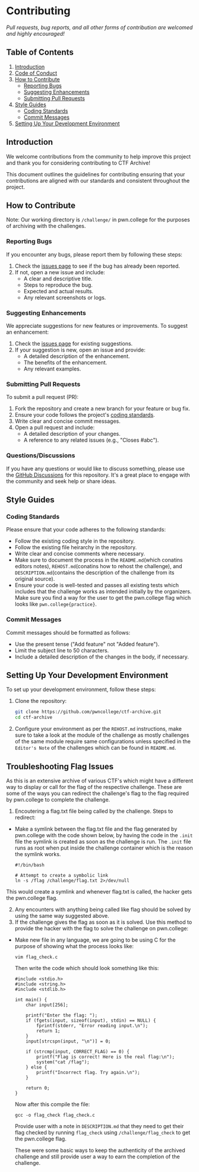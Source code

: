 # Contributing
*Pull requests, bug reports, and all other forms of contribution are welcomed and highly encouraged!*

## Table of Contents
1. [Introduction](#introduction)
2. [Code of Conduct](#code-of-conduct)
3. [How to Contribute](#how-to-contribute)
   - [Reporting Bugs](#reporting-bugs)
   - [Suggesting Enhancements](#suggesting-enhancements)
   - [Submitting Pull Requests](#submitting-pull-requests)
4. [Style Guides](#style-guides)
   - [Coding Standards](#coding-standards)
   - [Commit Messages](#commit-messages)
5. [Setting Up Your Development Environment](#setting-up-your-development-environment)

## Introduction
We welcome contributions from the community to help improve this project and thank you for considering contributing to CTF Archive! 

This document outlines the guidelines for contributing ensuring that your contributions are aligned with our standards and consistent throughout the project.

## How to Contribute
Note: Our working directory is `/challenge/` in pwn.college for the purposes of archiving with the challenges.

### Reporting Bugs
If you encounter any bugs, please report them by following these steps:
1. Check the [issues page](https://github.com/pwncollege/ctf-archive/issues) to see if the bug has already been reported.
2. If not, open a new issue and include:
   - A clear and descriptive title.
   - Steps to reproduce the bug.
   - Expected and actual results.
   - Any relevant screenshots or logs.

### Suggesting Enhancements
We appreciate suggestions for new features or improvements. To suggest an enhancement:
1. Check the [issues page](https://github.com/pwncollege/ctf-archive/issues) for existing suggestions.
2. If your suggestion is new, open an issue and provide:
   - A detailed description of the enhancement.
   - The benefits of the enhancement.
   - Any relevant examples.

### Submitting Pull Requests
To submit a pull request (PR):
1. Fork the repository and create a new branch for your feature or bug fix.
2. Ensure your code follows the project's [coding standards](#coding-standards).
3. Write clear and concise commit messages.
4. Open a pull request and include:
   - A detailed description of your changes.
   - A reference to any related issues (e.g., "Closes #abc").

### Questions/Discussions
If you have any questions or would like to discuss something, please use the [GitHub Discussions](https://github.com/pwncollege/ctf-archive/discussions) for this repository. It's a great place to engage with the community and seek help or share ideas.

## Style Guides

### Coding Standards
Please ensure that your code adheres to the following standards:
- Follow the existing coding style in the repository.
- Follow the existing file heirarchy in the repository.
- Write clear and concise comments where necessary.
- Make sure to document the process in the `README.md`(which conatins editors notes), `REHOST.md`(conatins how to rehost the challenge), and `DESCRIPTION.md`(contains the description of the challenge from its original source).
- Ensure your code is well-tested and passes all existing tests which includes that the challenge works as intended initially by the organizers. Make sure you find a way for the user to get the pwn.college flag which looks like `pwn.college{practice}`.

### Commit Messages
Commit messages should be formatted as follows:
- Use the present tense ("Add feature" not "Added feature").
- Limit the subject line to 50 characters.
- Include a detailed description of the changes in the body, if necessary.

## Setting Up Your Development Environment
To set up your development environment, follow these steps:
1. Clone the repository:
   ```bash
   git clone https://github.com/pwncollege/ctf-archive.git
   cd ctf-archive
   ```
2. Configure your environment as per the `REHOST.md` instructions, make sure to take a look at the module of the challenge as mostly challenges of the same module require same configurations unless specified in the `Editor's Note` of the challenges which can be found in `README.md`.

## Troubleshooting Flag Issues
As this is an extensive archive of various CTF's which might have a different way to display or call for the flag of the respective challenge. These are some of the ways you can redirect the challenge's flag to the flag required by pwn.college to complete the challenge.

1. Encoutering a flag.txt file being called by the challenge. Steps to redirect:
- Make a symlink between the flag.txt file and the flag generated by pwn.college with the code shown below, by having the code in the `.init` file the symlink is created as soon as the challenge is run. The `.init` file runs as root when put inside the challenge container which is the reason the symlink works.
    ```
    #!/bin/bash

    # Attempt to create a symbolic link
    ln -s /flag /challenge/flag.txt 2>/dev/null
    ```
This would create a symlink and whenever flag.txt is called, the hacker gets the pwn.college flag.

2. Any encounters with anything being called like flag should be solved by using the same way suggested above.
3. If the challenge gives the flag as soon as it is solved. Use this method to provide the hacker with the flag to solve the challenge on pwn.college:
- Make new file in any language, we are going to be using C for the purpose of showing what the process looks like:
    ```
    vim flag_check.c
    ```
    Then write the code which should look something like this:
    ```
    #include <stdio.h>
    #include <string.h>
    #include <stdlib.h>

    int main() {
        char input[256];

        printf("Enter the flag: ");
        if (fgets(input, sizeof(input), stdin) == NULL) {
            fprintf(stderr, "Error reading input.\n");
            return 1;
        }
        input[strcspn(input, "\n")] = 0;

        if (strcmp(input, CORRECT_FLAG) == 0) {
            printf("Flag is correct! Here is the real flag:\n");
            system("cat /flag");
        } else {
            printf("Incorrect flag. Try again.\n");
        }

        return 0;
    }
    ```
    Now after this compile the file:
    ```
    gcc -o flag_check flag_check.c
    ```
    Provide user with a note in `DESCRIPTION.md` that they need to get their flag checked by running `flag_check` using ```/challenge/flag_check``` to get the pwn.college flag.

    These were some basic ways to keep the authenticity of the archived challenge and still provide user a way to earn the completion of the challenge.
